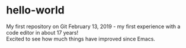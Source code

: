 # hello-world
My first repository on Git
February 13, 2019 - my first experience with a code editor in about 17 years!  
Excited to see how much things have improved since Emacs.
